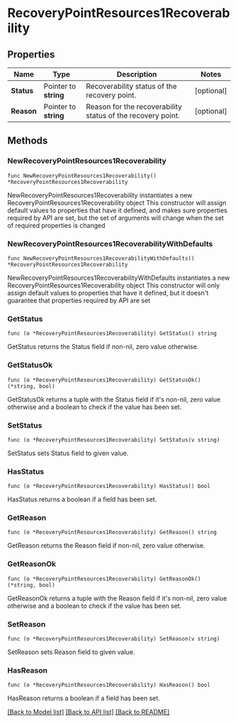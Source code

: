 # RecoveryPointResources1Recoverability

## Properties

Name | Type | Description | Notes
------------ | ------------- | ------------- | -------------
**Status** | Pointer to **string** | Recoverability status of the recovery point. | [optional] 
**Reason** | Pointer to **string** | Reason for the recoverability status of the recovery point.  | [optional] 

## Methods

### NewRecoveryPointResources1Recoverability

`func NewRecoveryPointResources1Recoverability() *RecoveryPointResources1Recoverability`

NewRecoveryPointResources1Recoverability instantiates a new RecoveryPointResources1Recoverability object
This constructor will assign default values to properties that have it defined,
and makes sure properties required by API are set, but the set of arguments
will change when the set of required properties is changed

### NewRecoveryPointResources1RecoverabilityWithDefaults

`func NewRecoveryPointResources1RecoverabilityWithDefaults() *RecoveryPointResources1Recoverability`

NewRecoveryPointResources1RecoverabilityWithDefaults instantiates a new RecoveryPointResources1Recoverability object
This constructor will only assign default values to properties that have it defined,
but it doesn't guarantee that properties required by API are set

### GetStatus

`func (o *RecoveryPointResources1Recoverability) GetStatus() string`

GetStatus returns the Status field if non-nil, zero value otherwise.

### GetStatusOk

`func (o *RecoveryPointResources1Recoverability) GetStatusOk() (*string, bool)`

GetStatusOk returns a tuple with the Status field if it's non-nil, zero value otherwise
and a boolean to check if the value has been set.

### SetStatus

`func (o *RecoveryPointResources1Recoverability) SetStatus(v string)`

SetStatus sets Status field to given value.

### HasStatus

`func (o *RecoveryPointResources1Recoverability) HasStatus() bool`

HasStatus returns a boolean if a field has been set.

### GetReason

`func (o *RecoveryPointResources1Recoverability) GetReason() string`

GetReason returns the Reason field if non-nil, zero value otherwise.

### GetReasonOk

`func (o *RecoveryPointResources1Recoverability) GetReasonOk() (*string, bool)`

GetReasonOk returns a tuple with the Reason field if it's non-nil, zero value otherwise
and a boolean to check if the value has been set.

### SetReason

`func (o *RecoveryPointResources1Recoverability) SetReason(v string)`

SetReason sets Reason field to given value.

### HasReason

`func (o *RecoveryPointResources1Recoverability) HasReason() bool`

HasReason returns a boolean if a field has been set.


[[Back to Model list]](../README.md#documentation-for-models) [[Back to API list]](../README.md#documentation-for-api-endpoints) [[Back to README]](../README.md)


